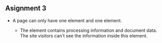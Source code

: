 ## Asignment 3

+ A page can only have one <head> element and one <body> element.


    + The <head> element contains processing information and document data. The site visitors can't see the information inside this element. <title> is only required element.
    + The <body> contains all the visible data.


+ The structural markup organizes the site's information and helps the users navigate. The semantic markup defines the meaning of the information shown.

+ During this week I read our text and and read information on the website. I also learned how to create lists and external and internal hyperlinks. i learned about the importance of the different elements. I was able to download and apply out source material on this weeks assignment.

+ During this week I didn't have any problem.

![Image of my Atom editor](./images/screenshot.PNG)

